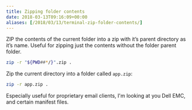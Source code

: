 ```yaml
---
title: Zipping folder contents
date: 2018-03-13T09:16:09+00:00
aliases: [/2018/03/13/terminal-zip-folder-contents/]
---
```

ZIP the contents of the current folder into a zip with it&#8217;s parent directory as it&#8217;s name. Useful for zipping just the contents without the folder parent folder.
```bash
zip -r "${PWD##*/}".zip .
```
Zip the current directory into a folder called `app.zip`:
```bash
zip -r app.zip .
```
Especially useful for proprietary email clients, I'm looking at you Dell EMC, and certain manifest files.
